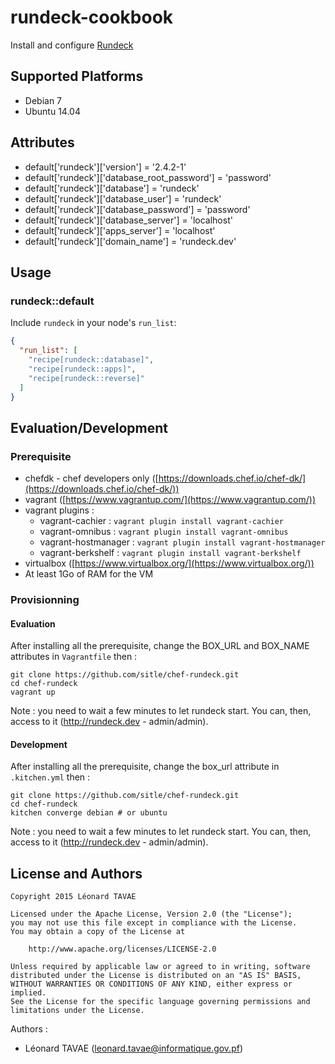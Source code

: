# rundeck-cookbook

Install and configure [Rundeck](http://www.rundeck.org)

## Supported Platforms

* Debian 7
* Ubuntu 14.04

## Attributes

* default['rundeck']['version'] = '2.4.2-1'
* default['rundeck']['database_root_password'] = 'password'
* default['rundeck']['database'] = 'rundeck'
* default['rundeck']['database_user'] = 'rundeck'
* default['rundeck']['database_password'] = 'password'
* default['rundeck']['database_server'] = 'localhost'
* default['rundeck']['apps_server'] = 'localhost'
* default['rundeck']['domain_name'] = 'rundeck.dev'

## Usage

### rundeck::default

Include `rundeck` in your node's `run_list`:

```json
{
  "run_list": [
    "recipe[rundeck::database]",
    "recipe[rundeck::apps]",
    "recipe[rundeck::reverse]"
  ]
}
```

## Evaluation/Development

### Prerequisite

* chefdk - chef developers only ([https://downloads.chef.io/chef-dk/](https://downloads.chef.io/chef-dk/))
* vagrant ([https://www.vagrantup.com/](https://www.vagrantup.com/))
* vagrant plugins :
  * vagrant-cachier : ```vagrant plugin install vagrant-cachier```
  * vagrant-omnibus : ```vagrant plugin install vagrant-omnibus```
  * vagrant-hostmanager : ```vagrant plugin install vagrant-hostmanager```
  * vagrant-berkshelf : ```vagrant plugin install vagrant-berkshelf```
* virtualbox ([https://www.virtualbox.org/](https://www.virtualbox.org/))
* At least 1Go of RAM for the VM

### Provisionning

#### Evaluation

After installing all the prerequisite, change the BOX_URL and BOX_NAME attributes in ```Vagrantfile``` then :

```
git clone https://github.com/sitle/chef-rundeck.git
cd chef-rundeck
vagrant up
```

Note : you need to wait a few minutes to let rundeck start. You can, then, access to it (http://rundeck.dev - admin/admin).

#### Development

After installing all the prerequisite, change the box_url attribute in ```.kitchen.yml``` then :

```
git clone https://github.com/sitle/chef-rundeck.git
cd chef-rundeck
kitchen converge debian # or ubuntu
```

Note : you need to wait a few minutes to let rundeck start. You can, then, access to it (http://rundeck.dev - admin/admin).

## License and Authors

```
Copyright 2015 Léonard TAVAE

Licensed under the Apache License, Version 2.0 (the "License");
you may not use this file except in compliance with the License.
You may obtain a copy of the License at

    http://www.apache.org/licenses/LICENSE-2.0

Unless required by applicable law or agreed to in writing, software
distributed under the License is distributed on an "AS IS" BASIS,
WITHOUT WARRANTIES OR CONDITIONS OF ANY KIND, either express or implied.
See the License for the specific language governing permissions and
limitations under the License.
```

Authors :

* Léonard TAVAE (<leonard.tavae@informatique.gov.pf>)

